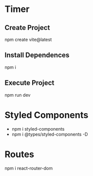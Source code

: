# Timer

## Create Project
npm create vite@latest

## Install Dependences
npm i

## Execute Project
npm run dev

# Styled Components
- npm i styled-components
- npm i @types/styled-components -D

# Routes
npm i react-router-dom